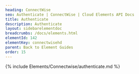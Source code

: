```yaml
---
heading: ConnectWise
seo: Authenticate | ConnectWise | Cloud Elements API Docs
title: Authenticate
description: Authenticate
layout: sidebarelementdoc
breadcrumbs: /docs/elements.html
elementId: 142
elementKey: connectwisehd
parent: Back to Element Guides
order: 15
---
```


{% include Elements/Connectwise/authenticate.md %}
